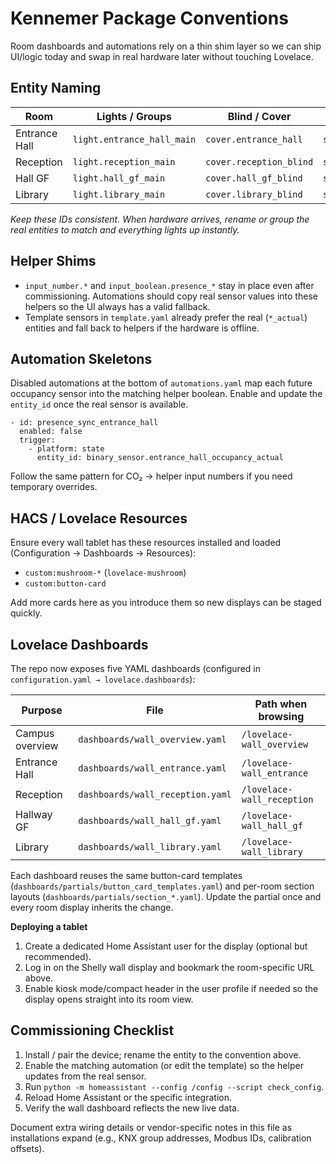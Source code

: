 # Kennemer Package Conventions

Room dashboards and automations rely on a thin shim layer so we can ship UI/logic today and swap in real hardware later without touching Lovelace.

## Entity Naming

| Room          | Lights / Groups                | Blind / Cover            | CO₂ Sensor (future)             | Occupancy Sensor (future)               |
|---------------|--------------------------------|--------------------------|---------------------------------|-----------------------------------------|
| Entrance Hall | `light.entrance_hall_main`     | `cover.entrance_hall`    | `sensor.entrance_hall_co2_actual` | `binary_sensor.entrance_hall_occupancy_actual` |
| Reception     | `light.reception_main`         | `cover.reception_blind`  | `sensor.reception_co2_actual`   | `binary_sensor.reception_occupancy_actual`      |
| Hall GF       | `light.hall_gf_main`           | `cover.hall_gf_blind`    | `sensor.hall_gf_co2_actual`     | `binary_sensor.hall_gf_occupancy_actual`        |
| Library       | `light.library_main`           | `cover.library_blind`    | `sensor.library_co2_actual`     | `binary_sensor.library_occupancy_actual`        |

*Keep these IDs consistent. When hardware arrives, rename or group the real entities to match and everything lights up instantly.*

## Helper Shims

- `input_number.*` and `input_boolean.presence_*` stay in place even after commissioning. Automations should copy real sensor values into these helpers so the UI always has a valid fallback.
- Template sensors in `template.yaml` already prefer the real (`*_actual`) entities and fall back to helpers if the hardware is offline.

## Automation Skeletons

Disabled automations at the bottom of `automations.yaml` map each future occupancy sensor into the matching helper boolean. Enable and update the `entity_id` once the real sensor is available.

```
- id: presence_sync_entrance_hall
  enabled: false
  trigger:
    - platform: state
      entity_id: binary_sensor.entrance_hall_occupancy_actual
```

Follow the same pattern for CO₂ → helper input numbers if you need temporary overrides.

## HACS / Lovelace Resources

Ensure every wall tablet has these resources installed and loaded (Configuration → Dashboards → Resources):

- `custom:mushroom-*` (`lovelace-mushroom`)
- `custom:button-card`

Add more cards here as you introduce them so new displays can be staged quickly.

## Lovelace Dashboards

The repo now exposes five YAML dashboards (configured in `configuration.yaml → lovelace.dashboards`):

| Purpose        | File                               | Path when browsing                              |
|----------------|------------------------------------|-------------------------------------------------|
| Campus overview| `dashboards/wall_overview.yaml`    | `/lovelace-wall_overview`                       |
| Entrance Hall  | `dashboards/wall_entrance.yaml`    | `/lovelace-wall_entrance`                       |
| Reception      | `dashboards/wall_reception.yaml`   | `/lovelace-wall_reception`                      |
| Hallway GF     | `dashboards/wall_hall_gf.yaml`     | `/lovelace-wall_hall_gf`                        |
| Library        | `dashboards/wall_library.yaml`     | `/lovelace-wall_library`                        |

Each dashboard reuses the same button-card templates (`dashboards/partials/button_card_templates.yaml`) and per-room section layouts (`dashboards/partials/section_*.yaml`). Update the partial once and every room display inherits the change.

**Deploying a tablet**

1. Create a dedicated Home Assistant user for the display (optional but recommended).
2. Log in on the Shelly wall display and bookmark the room-specific URL above.
3. Enable kiosk mode/compact header in the user profile if needed so the display opens straight into its room view.

## Commissioning Checklist

1. Install / pair the device; rename the entity to the convention above.
2. Enable the matching automation (or edit the template) so the helper updates from the real sensor.
3. Run `python -m homeassistant --config /config --script check_config`.
4. Reload Home Assistant or the specific integration.
5. Verify the wall dashboard reflects the new live data.

Document extra wiring details or vendor-specific notes in this file as installations expand (e.g., KNX group addresses, Modbus IDs, calibration offsets).
